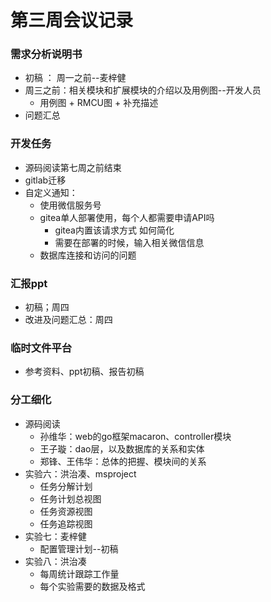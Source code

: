 # 第三周会议记录
### 需求分析说明书
  * 初稿 ： 周一之前--麦梓健
  * 周三之前：相关模块和扩展模块的介绍以及用例图--开发人员
    * 用例图 + RMCU图 + 补充描述
  * 问题汇总
### 开发任务
  * 源码阅读第七周之前结束
  * gitlab迁移
  * 自定义通知：
    * 使用微信服务号
    * gitea单人部署使用，每个人都需要申请API吗
      * gitea内置该请求方式 如何简化
      * 需要在部署的时候，输入相关微信信息
    * 数据库连接和访问的问题
### 汇报ppt
  * 初稿；周四
  * 改进及问题汇总：周四
### 临时文件平台
  * 参考资料、ppt初稿、报告初稿
### 分工细化
  * 源码阅读
    * 孙维华：web的go框架macaron、controller模块
    * 王子璇：dao层，以及数据库的关系和实体
    * 郑锋、王伟华：总体的把握、模块间的关系
  * 实验六：洪治凑、msproject
    * 任务分解计划
    * 任务计划总视图
    * 任务资源视图
    * 任务追踪视图
  * 实验七：麦梓健
    * 配置管理计划--初稿
  * 实验八：洪治凑
    * 每周统计跟踪工作量
    * 每个实验需要的数据及格式

